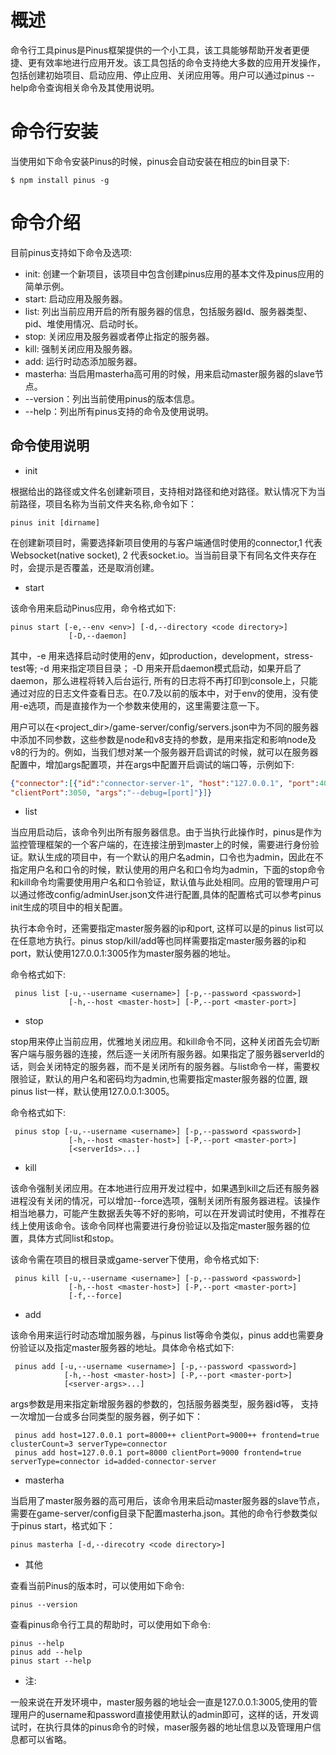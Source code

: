 概述
==========

命令行工具pinus是Pinus框架提供的一个小工具，该工具能够帮助开发者更便捷、更有效率地进行应用开发。该工具包括的命令支持绝大多数的应用开发操作，包括创建初始项目、启动应用、停止应用、关闭应用等。用户可以通过pinus --help命令查询相关命令及其使用说明。

命令行安装
===========

当使用如下命令安装Pinus的时候，pinus会自动安装在相应的bin目录下:

    $ npm install pinus -g


命令介绍
=========

目前pinus支持如下命令及选项:

* init: 创建一个新项目，该项目中包含创建pinus应用的基本文件及pinus应用的简单示例。
* start: 启动应用及服务器。
* list: 列出当前应用开启的所有服务器的信息，包括服务器Id、服务器类型、pid、堆使用情况、启动时长。
* stop: 关闭应用及服务器或者停止指定的服务器。
* kill: 强制关闭应用及服务器。
* add: 运行时动态添加服务器。
* masterha: 当启用masterha高可用的时候，用来启动master服务器的slave节点。
* --version：列出当前使用pinus的版本信息。
* --help：列出所有pinus支持的命令及使用说明。


## 命令使用说明

* init 

根据给出的路径或文件名创建新项目，支持相对路径和绝对路径。默认情况下为当前路径，项目名称为当前文件夹名称,命令如下：

    pinus init [dirname]

在创建新项目时，需要选择新项目使用的与客户端通信时使用的connector,1 代表 Websocket(native socket), 2 代表socket.io。当当前目录下有同名文件夹存在时，会提示是否覆盖，还是取消创建。

* start

该命令用来启动Pinus应用，命令格式如下:

    pinus start [-e,--env <env>] [-d,--directory <code directory>]
                 [-D,--daemon]

其中，-e 用来选择启动时使用的env，如production，development，stress-test等; -d 用来指定项目目录； -D 用来开启daemon模式启动，如果开启了daemon，那么进程将转入后台运行, 所有的日志将不再打印到console上，只能通过对应的日志文件查看日志。在0.7及以前的版本中，对于env的使用，没有使用-e选项，而是直接作为一个参数来使用的，这里需要注意一下。

用户可以在<project_dir>/game-server/config/servers.json中为不同的服务器中添加不同参数，这些参数是node和v8支持的参数，是用来指定和影响node及v8的行为的。例如，当我们想对某一个服务器开启调试的时候，就可以在服务器配置中，增加args配置项，并在args中配置开启调试的端口等，示例如下:

```json
{"connector":[{"id":"connector-server-1", "host":"127.0.0.1", "port":4050, 
"clientPort":3050, "args":"--debug=[port]"}]}
```

* list

当应用启动后，该命令列出所有服务器信息。由于当执行此操作时，pinus是作为监控管理框架的一个客户端的，在连接注册到master上的时候，需要进行身份验证。默认生成的项目中，有一个默认的用户名admin，口令也为admin，因此在不指定用户名和口令的时候，默认使用的用户名和口令均为admin，下面的stop命令和kill命令均需要使用用户名和口令验证，默认值与此处相同。应用的管理用户可以通过修改config/adminUser.json文件进行配置,具体的配置格式可以参考pinus init生成的项目中的相关配置。

执行本命令时，还需要指定master服务器的ip和port, 这样可以是的pinus list可以在任意地方执行。pinus stop/kill/add等也同样需要指定master服务器的ip和port，默认使用127.0.0.1:3005作为master服务器的地址。

命令格式如下: 

     pinus list [-u,--username <username>] [-p,--password <password>]
                 [-h,--host <master-host>] [-P,--port <master-port>]

* stop 

stop用来停止当前应用，优雅地关闭应用。和kill命令不同，这种关闭首先会切断客户端与服务器的连接，然后逐一关闭所有服务器。如果指定了服务器serverId的话，则会关闭特定的服务器，而不是关闭所有的服务器。与list命令一样，需要权限验证，默认的用户名和密码均为admin,也需要指定master服务器的位置, 跟pinus list一样，默认使用127.0.0.1:3005。

命令格式如下:
    
     pinus stop [-u,--username <username>] [-p,--password <password>]
                 [-h,--host <master-host>] [-P,--port <master-port>]
                 [<serverIds>...]

* kill 

该命令强制关闭应用。在本地进行应用开发过程中，如果遇到kill之后还有服务器进程没有关闭的情况，可以增加--force选项，强制关闭所有服务器进程。该操作相当地暴力，可能产生数据丢失等不好的影响，可以在开发调试时使用，不推荐在线上使用该命令。该命令同样也需要进行身份验证以及指定master服务器的位置，具体方式同list和stop。

该命令需在项目的根目录或game-server下使用，命令格式如下:

     pinus kill [-u,--username <username>] [-p,--password <password>]
                 [-h,--host <master-host>] [-P,--port <master-port>]
                 [-f,--force]

* add

该命令用来运行时动态增加服务器，与pinus list等命令类似，pinus add也需要身份验证以及指定master服务器的地址。具体命令格式如下:

     pinus add [-u,--username <username>] [-p,--password <password>]
                [-h,--host <master-host>] [-P,--port <master-port>]
                [<server-args>...]

args参数是用来指定新增服务器的参数的，包括服务器类型，服务器id等， 支持一次增加一台或多台同类型的服务器，例子如下：

     pinus add host=127.0.0.1 port=8000++ clientPort=9000++ frontend=true clusterCount=3 serverType=connector 
     pinus add host=127.0.0.1 port=8000 clientPort=9000 frontend=true serverType=connector id=added-connector-server

* masterha

当启用了master服务器的高可用后，该命令用来启动master服务器的slave节点，需要在game-server/config目录下配置masterha.json。其他的命令行参数类似于pinus start，格式如下：

    pinus masterha [-d,--direcotry <code directory>]

* 其他

查看当前Pinus的版本时，可以使用如下命令:
    
    pinus --version

查看pinus命令行工具的帮助时，可以使用如下命令:

    pinus --help
    pinus add --help
    pinus start --help

* 注:

一般来说在开发环境中，master服务器的地址会一直是127.0.0.1:3005,使用的管理用户的username和password直接使用默认的admin即可，这样的话，开发调试时，在执行具体的pinus命令的时候，maser服务器的地址信息以及管理用户信息都可以省略。
